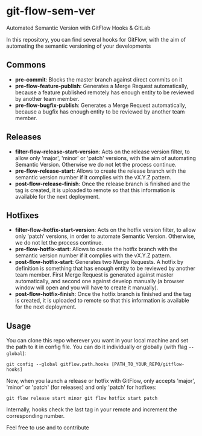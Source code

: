 # git-flow-sem-ver
Automated Semantic Version with GitFlow Hooks & GitLab


In this repository, you can find several hooks for GitFlow, with the aim of automating the semantic versioning of your developments

## Commons
* **pre-commit**: Blocks the master branch against direct commits on it
* **pre-flow-feature-publish**: Generates a Merge Request automatically, because a feature published remotely has enough entity to be reviewed by another team member.
* **pre-flow-bugfix-publish**: Generates a Merge Request automatically, because a bugfix has enough entity to be reviewed by another team member.

## Releases
* **filter-flow-release-start-version**: Acts on the release version filter, to allow only 'major', 'minor' or 'patch' versions, with the aim of automating Semantic Version. Otherwise we do not let the process continue.
* **pre-flow-release-start**: Allows to create the release branch with the semantic version number if it complies with the vX.Y.Z pattern.
* **post-flow-release-finish**: Once the release branch is finished and the tag is created, it is uploaded to remote so that this information is available for the next deployment.

## Hotfixes
* **filter-flow-hotfix-start-version**: Acts on the hotfix version filter, to allow only 'patch' versions, in order to automate Semantic Version. Otherwise, we do not let the process continue.
* **pre-flow-hotfix-start**: Allows to create the hotfix branch with the semantic version number if it complies with the vX.Y.Z pattern.
* **post-flow-hotfix-start**: Generates two Merge Requests. A hotfix by definition is something that has enough entity to be reviewed by another team member. First Merge Request is generated against master automatically, and second one against develop manually (a browser window will open and you will have to create it manually).
* **post-flow-hotfix-finish**: Once the hotfix branch is finished and the tag is created, it is uploaded to remote so that this information is available for the next deployment.

## Usage

You can clone this repo wherever you want in your local machine and set the path to it in config file. You can do it individually or globally (with flag `--global`):

``git config --global gitflow.path.hooks [PATH_TO_YOUR_REPO/gitflow-hooks]``

Now, when you launch a release or hotfix with GitFlow, only accepts 'major', 'minor' or 'patch' (for releases) and only 'patch' for hotfixes:

``git flow release start minor
git flow hotfix start patch``

Internally, hooks check the last tag in your remote and increment the corresponding number.

Feel free to use and to contribute
